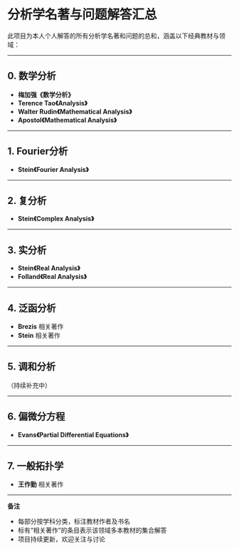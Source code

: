 # 分析学名著与问题解答汇总

此项目为本人个人解答的所有分析学名著和问题的总和，涵盖以下经典教材与领域：

---

## 0. 数学分析
- **梅加强《数学分析》**
- **Terence Tao《Analysis》**
- **Walter Rudin《Mathematical Analysis》**
- **Apostol《Mathematical Analysis》**

---

## 1. Fourier分析
- **Stein《Fourier Analysis》**

---

## 2. 复分析
- **Stein《Complex Analysis》**

---

## 3. 实分析
- **Stein《Real Analysis》**
- **Folland《Real Analysis》**

---

## 4. 泛函分析
- **Brezis** 相关著作
- **Stein** 相关著作

---

## 5. 调和分析
（持续补充中）

---

## 6. 偏微分方程
- **Evans《Partial Differential Equations》**

---

## 7. 一般拓扑学
- **王作勤** 相关著作

---

**备注**  
- 每部分按学科分类，标注教材作者及书名
- 标有“相关著作”的条目表示该领域多本教材的集合解答
- 项目持续更新，欢迎关注与讨论
